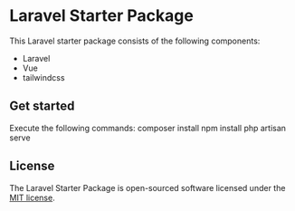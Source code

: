 # Laravel Starter Package

This Laravel starter package consists of the following components:
- Laravel
- Vue
- tailwindcss

## Get started

Execute the following commands:
composer install
npm install
php artisan serve

## License

The Laravel Starter Package is open-sourced software licensed under the [MIT license](https://opensource.org/licenses/MIT).
